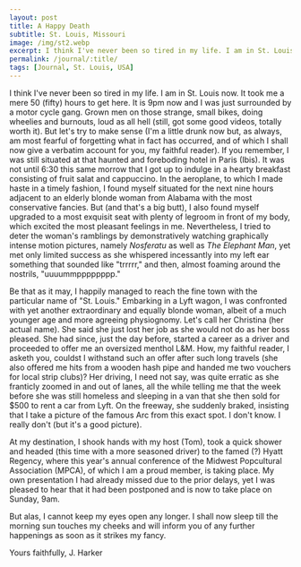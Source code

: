 ```yaml
---
layout: post
title: A Happy Death
subtitle: St. Louis, Missouri
image: /img/st2.webp
excerpt: I think I've never been so tired in my life. I am in St. Louis now. It took me a mere 50 (fifty) hours to get here. It is 9pm now and I was just surrounded by a motor cycle gang.
permalink: /journal/:title/
tags: [Journal, St. Louis, USA]
---
```


I think I've never been so tired in my life. I am in St. Louis now. It took me a mere 50 (fifty) hours to get here. It is 9pm now and I was just surrounded by a motor cycle gang. Grown men on those strange, small bikes, doing wheelies and burnouts, loud as all hell (still, got some good videos, totally worth it). But let's try to make sense (I'm a little drunk now but, as always, am most fearful of forgetting what in fact has occurred, and of which I shall now give a verbatim account for you, my faithful reader). If you remember, I was still situated at that haunted and foreboding hotel in Paris (Ibis). It was not until 6:30 this same morrow that I got up to indulge in a hearty breakfast consisting of fruit salat and cappuccino. In the aeroplane, to which I made haste in a timely fashion, I found myself situated for the next nine hours adjacent to an elderly blonde woman from Alabama with the most conservative fancies. But (and that's a big butt), I also found myself upgraded to a most exquisit seat with plenty of legroom in front of my body, which excited the most pleasant feelings in me. Nevertheless, I tried to deter the woman's ramblings by demonstratively watching graphically intense motion pictures, namely *Nosferatu* as well as *The Elephant Man*, yet met only limited success as she whispered incessantly into my left ear something that sounded like "trrrrr," and then, almost foaming around the nostrils, "uuuummpppppppp."

Be that as it may, I happily managed to reach the fine town with the particular name of "St. Louis." Embarking in a Lyft wagon, I was confronted with yet another extraordinary and equally blonde woman, albeit of a much younger age and more agreeing physiognomy. Let's call her Christina (her actual name). She said she just lost her job as she would not do as her boss pleased. She had since, just the day before, started a career as a driver and proceeded to offer me an oversized menthol L&M. How, my faithful reader, I asketh you, couldst I withstand such an offer after such long travels (she also offered me hits from a wooden hash pipe and handed me two vouchers for local strip clubs)? Her driving, I need not say, was quite erratic as she franticly zoomed in and out of lanes, all the while telling me that the week before she was still homeless and sleeping in a van that she then sold for $500 to rent a car from Lyft. On the freeway, she suddenly braked, insisting that I take a picture of the famous Arc from this exact spot. I don't know. I really don't (but it's a good picture).

At my destination, I shook hands with my host (Tom), took a quick shower and headed (this time with a more seasoned driver) to the famed (?) Hyatt Regency, where this year's annual conference of the Midwest Popcultural Association (MPCA), of which I am a proud member, is taking place. My own presentation I had already missed due to the prior delays, yet I was pleased to hear that it had been postponed and is now to take place on Sunday, 9am.

But alas, I cannot keep my eyes open any longer. I shall now sleep till the morning sun touches my cheeks and will inform you of any further happenings as soon as it strikes my fancy.

Yours faithfully,
J. Harker

